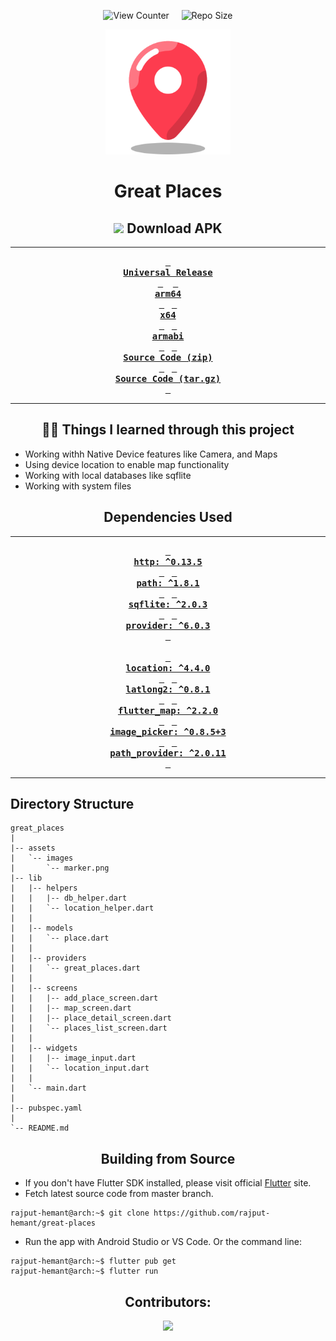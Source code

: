 <div align = center>

![View Counter][views] &nbsp; &nbsp; ![Repo Size][repo-size]

<img src='assets/images/marker.png' width='200'>

# Great Places

## ![][android] Download APK

---

**[<kbd> <br> **Universal Release** <br> </kbd>][universal-release]** &nbsp;&nbsp;
**[<kbd> <br> **arm64** <br> </kbd>][arm64]**&nbsp;&nbsp;
**[<kbd> <br> **x64** <br> </kbd>][x64]**&nbsp;&nbsp;
**[<kbd> <br> **armabi** <br> </kbd>][armabi]**&nbsp;&nbsp;
**[<kbd> <br> **Source Code (zip)** <br> </kbd>][sc-zip]**&nbsp;&nbsp;
**[<kbd> <br> **Source Code (tar.gz)** <br> </kbd>][sc-tar.gz]**

---

## 👨‍🎓 Things I learned through this project

</div>

- Working withh Native Device features like Camera, and Maps
- Using device location to enable map functionality  
- Working with local databases like sqflite
- Working with system files

<div align = center>

## Dependencies Used

---

**[<kbd> <br> **http**: ^0.13.5 <br> </kbd>][http]**&nbsp;&nbsp;
**[<kbd> <br> **path**: ^1.8.1 <br> </kbd>][path]**&nbsp;&nbsp;
**[<kbd> <br> **sqflite**: ^2.0.3 <br> </kbd>][sqflite]**&nbsp;&nbsp;
**[<kbd> <br> **provider**: ^6.0.3 <br> </kbd>][provider]**<br><br>
**[<kbd> <br> **location**: ^4.4.0 <br> </kbd>][location]**&nbsp;&nbsp;
**[<kbd> <br> **latlong2**: ^0.8.1 <br> </kbd>][latlong2]**&nbsp;&nbsp;
**[<kbd> <br> **flutter_map**: ^2.2.0 <br> </kbd>][flutter_map]**&nbsp;&nbsp;
**[<kbd> <br> **image_picker**: ^0.8.5+3 <br> </kbd>][image_picker]**&nbsp;&nbsp;
**[<kbd> <br> **path_provider**: ^2.0.11 <br> </kbd>][path_provider]**

---

</div>

## Directory Structure

```
great_places
|
|-- assets
|   `-- images
|       `-- marker.png
|-- lib
|   |-- helpers
|   |   |-- db_helper.dart
|   |   `-- location_helper.dart
|   |
|   |-- models
|   |   `-- place.dart
|   |
|   |-- providers
|   |   `-- great_places.dart
|   |
|   |-- screens
|   |   |-- add_place_screen.dart
|   |   |-- map_screen.dart
|   |   |-- place_detail_screen.dart
|   |   `-- places_list_screen.dart
|   |
|   |-- widgets
|   |   |-- image_input.dart
|   |   `-- location_input.dart
|   |
|   `-- main.dart
|
|-- pubspec.yaml
|
`-- README.md
```

<div align = center>

## Building from Source

</div>

- If you don't have Flutter SDK installed, please visit official [Flutter](https://flutter.dev/) site.
- Fetch latest source code from master branch.

```console
rajput-hemant@arch:~$ git clone https://github.com/rajput-hemant/great-places
```

- Run the app with Android Studio or VS Code. Or the command line:

```console
rajput-hemant@arch:~$ flutter pub get
rajput-hemant@arch:~$ flutter run
```

<div align = center>

## Contributors:

[![][contributors]][contributors-graph]

</div>

<!----------------------------------{ Images }--------------------------------->

[contributors]: https://contrib.rocks/image?repo=rajput-hemant/great-places&max=500
[contributors-graph]: https://github.com/rajput-hemant/great-places/graphs/contributors
[android]: https://telegra.ph/file/f2f70a74d2d92c3c7f688.png

<!----------------------------------{ Labels }--------------------------------->

[views]: https://komarev.com/ghpvc/?username=great-places&label=view%20counter&color=red&style=flat
[repo-size]: https://img.shields.io/github/repo-size/rajput-hemant/great-places?color=blue

<!------------------------------------{ apk }----------------------------------->

[universal-release]: https://github.com/rajput-hemant/great-places/releases/download/v0.1.0/Calculator-v0.1.0-universal-release.apk
[arm64]: https://github.com/rajput-hemant/great-places/releases/download/v0.1.0/Calculator-v0.1.0-arm64.apk
[x64]: https://github.com/rajput-hemant/great-places/releases/download/v0.1.0/Calculator-v0.1.0-x64.apk
[armabi]: https://github.com/rajput-hemant/great-places/releases/download/v0.1.0/Calculator-v0.1.0-armeabi.apk

<!--------------------------------{ source code }------------------------------->

[sc-zip]: https://github.com/rajput-hemant/great-places/archive/refs/tags/v0.1.0.zip
[sc-tar.gz]: https://github.com/rajput-hemant/great-places/archive/refs/tags/v0.1.0.tar.gz

<!-----------------------------{ dependencies used }---------------------------->

[http]: https://pub.dev/packages/http
[path]: https://pub.dev/packages/path
[sqflite]: https://pub.dev/packages/sqflite
[provider]: https://pub.dev/packages/provider
[location]: https://pub.dev/packages/location
[latlong2]: https://pub.dev/packages/latlong2
[flutter_map]: https://pub.dev/packages/flutter_map
[image_picker]: https://pub.dev/packages/image_picker
[path_provider]: https://pub.dev/packages/path_provider
